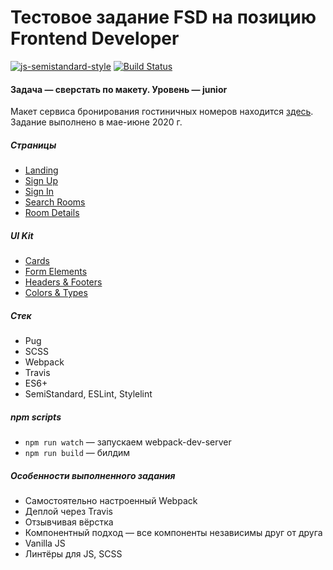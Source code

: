 # Тестовое задание FSD на позицию Frontend Developer

[![js-semistandard-style](https://img.shields.io/badge/code%20style-semistandard-brightgreen.svg)](https://github.com/standard/semistandard)
[![Build Status](https://travis-ci.com/vladtaranov/toxin.svg?branch=master)](https://travis-ci.com/vladtaranov/toxin)

#### Задача — сверстать по макету. Уровень — junior

Макет сервиса бронирования гостиничных номеров находится [здесь](https://www.figma.com/file/MumYcKVk9RkKZEG6dR5E3A/FSD-frontend-education-program.-The-2nd-task?node-id=18370%3A2). 
Задание выполнено в мае-июне 2020 г.

##### Страницы
- [Landing](https://vladtaranov.github.io/toxin/landing.html)
- [Sign Up](https://vladtaranov.github.io/toxin/register.html)
- [Sign In](https://vladtaranov.github.io/toxin/login.html)
- [Search Rooms](https://vladtaranov.github.io/toxin/catalog.html)
- [Room Details](https://vladtaranov.github.io/toxin/room-details.html)

##### UI Kit
- [Cards](https://vladtaranov.github.io/toxin/cards.html)
- [Form Elements](https://vladtaranov.github.io/toxin/form-elements.html)
- [Headers & Footers](https://vladtaranov.github.io/toxin/headers-and-footers.html)
- [Colors & Types](https://vladtaranov.github.io/toxin/colors-and-types.html)

##### Стек
* Pug
* SCSS
* Webpack
* Travis
* ES6+
* SemiStandard, ESLint, Stylelint

##### npm scripts
* ```npm run watch``` — запускаем webpack-dev-server
* ```npm run build``` — билдим

##### Особенности выполненного задания
* Самостоятельно настроенный Webpack
* Деплой через Travis
* Отзывчивая вёрстка
* Компонентный подход — все компоненты независимы друг от друга
* Vanilla JS
* Линтёры для JS, SCSS
